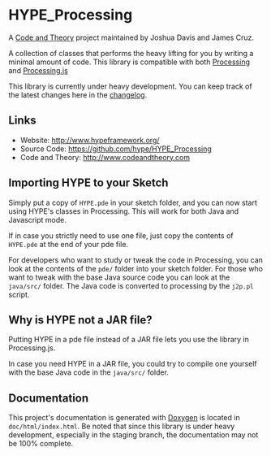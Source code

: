 HYPE_Processing
===============
A [Code and Theory][1] project maintained by Joshua Davis and James Cruz.

A collection of classes that performs the heavy lifting for you by writing a
minimal amount of code. This library is compatible with both [Processing][2] and
[Processing.js][3]

This library is currently under heavy development. You can keep track of the
latest changes here in the [changelog][4].


Links
-----
- Website: http://www.hypeframework.org/
- Source Code: https://github.com/hype/HYPE_Processing
- Code and Theory: http://www.codeandtheory.com


Importing HYPE to your Sketch
-----------------------------
Simply put a copy of `HYPE.pde` in your sketch folder, and you can now start
using HYPE's classes in Processing. This will work for both Java and Javascript
mode.

If in case you strictly need to use one file, just copy the contents of
`HYPE.pde` at the end of your pde file.

For developers who want to study or tweak the code in Processing, you can look
at the contents of the `pde/` folder into your sketch folder. For those who want
to tweak with the base Java source code you can look at the `java/src/` folder.
The Java code is converted to processing by the `j2p.pl` script.


Why is HYPE not a JAR file?
---------------------------
Putting HYPE in a pde file instead of a JAR file lets you use the library in
Processing.js.

In case you need HYPE in a JAR file, you could try to compile one yourself with
the base Java code in the `java/src/` folder.


Documentation
-------------
This project's documentation is generated with [Doxygen][5] is located in
`doc/html/index.html`. Be noted that since this library is under heavy
development, especially in the staging branch, the documentation may not be 100%
complete.





[1]: http://www.codeandtheory.com
[2]: http://processing.org/
[3]: http://processingjs.org/
[4]: CHANGELOG.md
[5]: http://www.stack.nl/~dimitri/doxygen/
